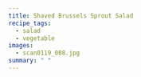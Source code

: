 ```yaml
---
title: Shaved Brussels Sprout Salad
recipe_tags:
  - salad
  - vegetable
images:
  - scan0119_008.jpg
summary: " "
---
```

